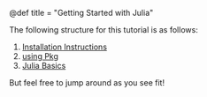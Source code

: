 @def title = "Getting Started with Julia"

The following structure for this tutorial is as follows:

1. [Installation Instructions](/pages/GettingStarted/installation)
1. [using Pkg](/pages/GettingStarted/pkg)
1. [Julia Basics](/pages/GettingStarted/juliabasics)

But feel free to jump around as you see fit!